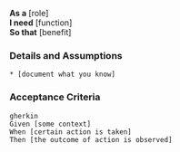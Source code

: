 **As a** [role]  
**I need** [function]  
**So that** [benefit]  
          
### Details and Assumptions
    * [document what you know]      
### Acceptance Criteria     
    gherkin 
    Given [some context]
    When [certain action is taken]
    Then [the outcome of action is observed]
